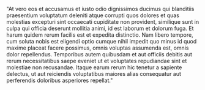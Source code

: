 "At vero eos et accusamus et iusto odio dignissimos ducimus qui 
blanditiis praesentium voluptatum deleniti atque corrupti quos dolores 
et quas molestias excepturi sint occaecati cupiditate non provident, 
similique sunt in culpa qui officia deserunt mollitia animi, id est 
laborum et dolorum fuga. Et harum quidem rerum facilis est et expedita 
distinctio. Nam libero tempore, cum soluta nobis est eligendi optio 
cumque nihil impedit quo minus id quod maxime placeat facere possimus, 
omnis voluptas assumenda est, omnis dolor repellendus. Temporibus autem 
quibusdam et aut officiis debitis aut rerum necessitatibus saepe eveniet 
ut et voluptates repudiandae sint et molestiae non recusandae. Itaque 
earum rerum hic tenetur a sapiente delectus, ut aut reiciendis 
voluptatibus maiores alias consequatur aut perferendis doloribus 
asperiores repellat."